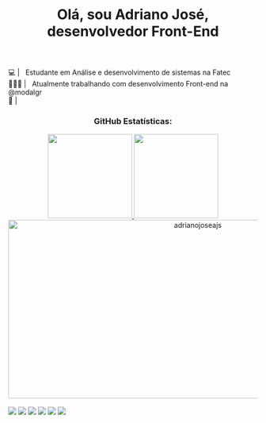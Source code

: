 <head>
  <header>
    <h1>Olá, sou Adriano José, desenvolvedor Front-End</h1>  
  </header>
</head>

  💻 | &nbsp; Estudante em Análise e desenvolvimento de sistemas na Fatec
  <br/> 
  👩🏻‍💻 | &nbsp; Atualmente trabalhando com desenvolvimento Front-end na @modalgr
  <br/> 
  💼 | &nbsp; 
  
 <h3 align="center" width="750" height="20" >GitHub Estatísticas:</h3>

<div align="center">
  <a href="https://github.com/adrianojoseajs">
  <img height="170em" src="https://github-readme-stats.vercel.app/api?username=adrianojoseajs&show_icons=true&theme=dark&include_all_commits=true&count_private=true"/>
  <img height="170em" src="https://github-readme-stats.vercel.app/api/top-langs/?username=adrianojoseajs&layout=compact&langs_count=7&theme=dark   "/>
</div>
                                                                                                                                                   
 <div align="center">
  <img height="360em" width="750" height="20" src="https://github-readme-streak-stats.herokuapp.com/?user=adrianojoseajs&theme=dark" alt="adrianojoseajs" />
</div>
  
<div style="display: inline_block"><br>
<!--   <img align="center" alt="Adriano-HTML" height="30" width="40" src="https://raw.githubusercontent.com/devicons/devicon/master/icons/html5/html5-original.svg">
  <img align="center" alt="Adriano-CSS" height="30" width="40" src="https://raw.githubusercontent.com/devicons/devicon/master/icons/css3/css3-original.svg">
  <img align="center" alt="Adriano-Js" height="30" width="40" src="https://raw.githubusercontent.com/devicons/devicon/master/icons/javascript/javascript-plain.svg">
  <img align="center" alt="Adriano-Ts" height="30" width="40" src="https://raw.githubusercontent.com/devicons/devicon/master/icons/typescript/typescript-plain.svg">
  <img align="center" alt="Adriano-React" height="30" width="40" src="https://raw.githubusercontent.com/devicons/devicon/master/icons/react/react-original.svg"> -->
<!--   <img align="right" alt="Logopit-1606344978552" height="150" src="https://i.ibb.co/h7b4tHG/Logopit-1606344978552.png"> -->
</div>
  
<!-- __________________________________________________________________________________________________________________________________________________ -->
 
<div style="display: inline" align="center"> 
  
<!--   E-mail -->
  
  <a href = "mailto:adrianojosedasilvaajs">
    <img src="https://img.shields.io/badge/-Gmail-%23333?style=for-the-badge&logo=gmail&logoColor=white" target="_blank"></a>
  
<!-- LinkedIn -->
  <a href="https://www.linkedin.com/in/adrianojosedasilvaajs" target="_blank">
    <img src="https://img.shields.io/badge/-LinkedIn-%230077B5?style=for-the-badge&logo=linkedin&logoColor=white" target="_blank"></a>
  
<!-- Youtube -->
  <a href="https://www.youtube.com/channel/UCvwqrxvKnj1tG2SbWOqvEPA" target="_blank">
    <img src="https://img.shields.io/badge/YouTube-FF0000?style=for-the-badge&logo=youtube&logoColor=white" target="_blank"></a>
  
<!-- Twitter -->
  <a href="https://twitter.com/adrianojoseajs" target="_blank">
    <img src="https://img.shields.io/badge/-Twitter-%230077B5?style=for-the-badge&logo=Twitter&logoColor=white" target="_blank"></a>
  
<!-- Instagram  -->
  <a href="https://www.instagram.com/adrianojoseajs/" target="_blank">
    <img src="https://img.shields.io/badge/-Instagram-%23E4405F?style=for-the-badge&logo=instagram&logoColor=white" target="_blank"></a>
  
<!-- Discord -->
  <a href="https://discord.com/channels/942266705718181919/942266706280206369" target="_blank">
   <img src="https://img.shields.io/badge/Discord-7289DA?style=for-the-badge&logo=discord&logoColor=white" target="_blank"></a>
  
<!-- __________________________________________________________________________________________________________________________________________________ -->
  
<!--   ![Snake animation](https://github.com/rafaballerini/rafaballerini/blob/output/github-contribution-grid-snake.svg) -->
  
<!-- __________________________________________________________________________________________________________________________________________________ -->
 
</div>
  
<!-- __________________________________________________________________________________________________________________________________________________ -->
